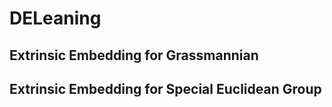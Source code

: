 #  DELeaning 

## Extrinsic Embedding for Grassmannian 

## Extrinsic Embedding for Special Euclidean Group
